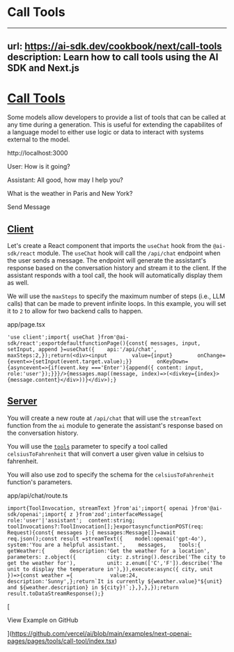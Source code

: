# Call Tools


---
url: https://ai-sdk.dev/cookbook/next/call-tools
description: Learn how to call tools using the AI SDK and Next.js
---


# [Call Tools](#call-tools)


Some models allow developers to provide a list of tools that can be called at any time during a generation. This is useful for extending the capabilites of a language model to either use logic or data to interact with systems external to the model.

http://localhost:3000

User: How is it going?

Assistant: All good, how may I help you?

What is the weather in Paris and New York?

Send Message


## [Client](#client)


Let's create a React component that imports the `useChat` hook from the `@ai-sdk/react` module. The `useChat` hook will call the `/api/chat` endpoint when the user sends a message. The endpoint will generate the assistant's response based on the conversation history and stream it to the client. If the assistant responds with a tool call, the hook will automatically display them as well.

We will use the `maxSteps` to specify the maximum number of steps (i.e., LLM calls) that can be made to prevent infinite loops. In this example, you will set it to `2` to allow for two backend calls to happen.

app/page.tsx

```
'use client';import{ useChat }from'@ai-sdk/react';exportdefaultfunctionPage(){const{ messages, input, setInput, append }=useChat({    api:'/api/chat',    maxSteps:2,});return(<div><input        value={input}        onChange={event=>{setInput(event.target.value);}}        onKeyDown={asyncevent=>{if(event.key ==='Enter'){append({ content: input, role:'user'});}}}/>{messages.map((message, index)=>(<divkey={index}>{message.content}</div>))}</div>);}
```


## [Server](#server)


You will create a new route at `/api/chat` that will use the `streamText` function from the `ai` module to generate the assistant's response based on the conversation history.

You will use the [`tools`](/docs/reference/ai-sdk-core/generate-text#tools) parameter to specify a tool called `celsiusToFahrenheit` that will convert a user given value in celsius to fahrenheit.

You will also use zod to specify the schema for the `celsiusToFahrenheit` function's parameters.

app/api/chat/route.ts

```
import{ToolInvocation, streamText }from'ai';import{ openai }from'@ai-sdk/openai';import{ z }from'zod';interfaceMessage{  role:'user'|'assistant';  content:string;  toolInvocations?:ToolInvocation[];}exportasyncfunctionPOST(req: Request){const{ messages }:{ messages:Message[]}=await req.json();const result =streamText({    model:openai('gpt-4o'),    system:'You are a helpful assistant.',    messages,    tools:{      getWeather:{        description:'Get the weather for a location',        parameters: z.object({          city: z.string().describe('The city to get the weather for'),          unit: z.enum(['C','F']).describe('The unit to display the temperature in'),}),execute:async({ city, unit })=>{const weather ={            value:24,            description:'Sunny',};return`It is currently ${weather.value}°${unit} and ${weather.description} in ${city}!`;},},},});return result.toDataStreamResponse();}
```

[

View Example on GitHub

](https://github.com/vercel/ai/blob/main/examples/next-openai-pages/pages/tools/call-tool/index.tsx)
